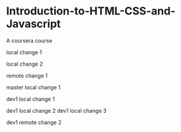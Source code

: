 # Introduction-to-HTML-CSS-and-Javascript
A coursera course

local change 1

local change 2

remote change 1

master local change 1

dev1 local change 1

dev1 local change 2
dev1 local change 3

dev1 remote change 2

